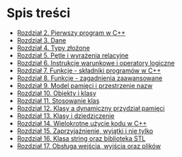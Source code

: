 Spis treści
=============

- [Rozdział 2. Pierwszy program w C++](r02/)
- [Rozdział 3. Dane](r03/)
- [Rozdział 4. Typy złożone](r04/)
- [Rozdział 5. Pętle i wyrażenia relacyjne](r05/)
- [Rozdział 6. Instrukcje warunkowe i operatory logiczne](r06/)
- [Rozdział 7. Funkcje - składniki programów w C++](r07/)
- [Rozdział 8. Funkcje - zagadnienia zaawansowane](r08/)
- [Rozdział 9. Model pamięci i przestrzenie nazw](r09/)
- [Rozdział 10. Obiekty i klasy](r10/)
- [Rozdział 11. Stosowanie klas](r11/)
- [Rozdział 12. Klasy a dynamiczny przydział pamięci](r12/)
- [Rozdział 13. Klasy i dziedziczenie](r13/)
- [Rozdział 14. Wielokrotne użycie kodu w C++](r14/)
- [Rozdział 15. Zaprzyjaźnienie, wyjątki i nie tylko](r15/)
- [Rozdział 16. Klasa string oraz biblioteka STL](r16/)
- [Rozdział 17. Obsługa wejścia, wyjścia oraz plików](r17/)